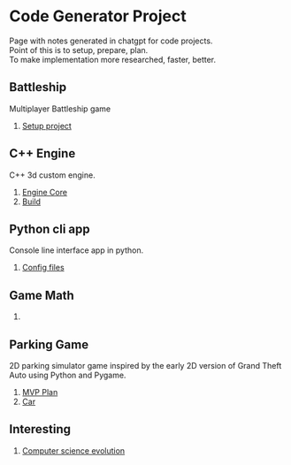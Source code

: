 # Code Generator Project

Page with notes generated in chatgpt for code projects.  
Point of this is to setup, prepare, plan.  
To make implementation more researched, faster, better.

## Battleship

Multiplayer Battleship game

1. [Setup project](battleship/001_setup_project.md)

## C++ Engine

C++ 3d custom engine.

1. [Engine Core](c++_engine/001_engine_core.md)
2. [Build](c++_engine/002_build.md)

## Python cli app

Console line interface app in python.

1. [Config files](python_cli_app/001_config_files.md)

## Game Math

1. [](game_math/001.md)

## Parking Game

2D parking simulator game inspired by the early 2D version of Grand Theft Auto using Python and Pygame.

1. [MVP Plan](parking_game/001_mvp_plan.md)
2. [Car](parking_game/002_car.md)

## Interesting

1. [Computer science evolution](interesting/001_computer_evolution.md)
